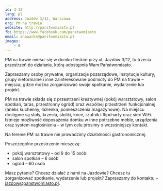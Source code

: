 ```yaml
---
id: 3-12
lang: pl
address: Jazdów 3/12, Warszawa
org: PM na trawie
website: http://panstwomiasto.pl
fb: https://www.facebook.com/panstwomiasto
email: anowacka@panstwomiasto.pl
images:
    - 0
---
```


PM na trawie mieści się w domku fińskim przy ul. Jazdów 3/12, to trzecia przestrzeń do działania, którą udostępnia Wam Państwomiasto.

Zapraszamy osoby prywatne, organizacje pozarządowe, instytucje kultury, grupy nieformalne i inne zainteresowane podmioty do PM na trawie – miejsca, gdzie można zorganizować swoje spotkanie, wydarzenie lub projekt.

PM na trawie składa się z przestrzeni kreatywnej (pokój warsztatowy, salon spotkań, taras, przestronny ogród) oraz wspólnej przestrzeni funkcjonalnej (aneks kuchenny, łazienka, pomieszczenia magazynowe). Na miejscu dostępne są stoły, krzesła, stoliki, koce, rzutnik i flipcharty oraz sieć WiFi. Istnieje możliwość doposażenia domku w inne potrzebne meble, urządzenia oraz system nagłośnienia – w tym celu prosimy o wcześniejszy kontakt.

Na terenie PM na trawie nie prowadzimy działalności gastronomicznej.

Poszczególne przestrzenie mieszczą:

- pokój warsztatowy – od 9 do 15 osób
- salon spotkań – 6 osób
- ogród – 60 osób

Masz pytanie? Chcesz działać z nami na Jazdowie?
Chcesz tu zorganizować spotkanie, wydarzenie lub projekt?
Zapraszamy do kontaktu – jazdow@panstwomiasto.pl.
